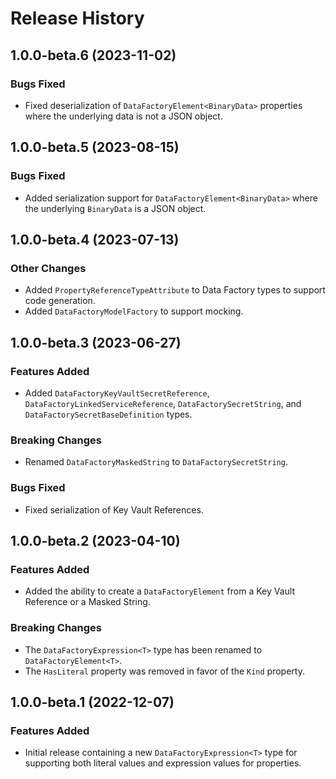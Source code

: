 # Release History

## 1.0.0-beta.6 (2023-11-02)

### Bugs Fixed

- Fixed deserialization of `DataFactoryElement<BinaryData>` properties where the underlying data 
  is not a JSON object.

## 1.0.0-beta.5 (2023-08-15)

### Bugs Fixed

- Added serialization support for `DataFactoryElement<BinaryData>` where the underlying 
  `BinaryData` is a JSON object.

## 1.0.0-beta.4 (2023-07-13)

### Other Changes

- Added `PropertyReferenceTypeAttribute` to Data Factory types to support code generation.
- Added `DataFactoryModelFactory` to support mocking.

## 1.0.0-beta.3 (2023-06-27)

### Features Added

- Added `DataFactoryKeyVaultSecretReference`, `DataFactoryLinkedServiceReference`, `DataFactorySecretString`, and `DataFactorySecretBaseDefinition` types.

### Breaking Changes

- Renamed `DataFactoryMaskedString` to `DataFactorySecretString`.

### Bugs Fixed

- Fixed serialization of Key Vault References.

## 1.0.0-beta.2 (2023-04-10)

### Features Added

- Added the ability to create a `DataFactoryElement` from a Key Vault Reference or a Masked String.

### Breaking Changes

- The `DataFactoryExpression<T>` type has been renamed to `DataFactoryElement<T>`.
- The `HasLiteral` property was removed in favor of the `Kind` property.

## 1.0.0-beta.1 (2022-12-07)

### Features Added

- Initial release containing a new `DataFactoryExpression<T>` type for supporting both literal values and expression values for properties.
